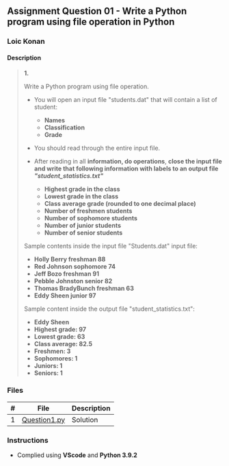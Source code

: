 ## Assignment Question 01 - Write a Python program using file operation in Python

### Loic Konan

#### Description
>
>
> **1.**
>
> Write a Python program using file operation.
>
> - You will open an input file "students.dat" that will contain a list of student:
>   - **Names**
>   - **Classification**
>   - **Grade**
>
> - You should read through the entire input file.
> - After reading in all **information, do operations**, **close the input file and write that following information with labels to an output file _"student_statistics.txt"_**
>
>   - **Highest grade in the class**
>   - **Lowest grade in the class**
>   - **Class average grade (rounded to one decimal place)**
>   - **Number of freshmen students**
>   - **Number of sophomore students**
>   - **Number of junior students**
>   - **Number of senior students**
>
> Sample contents inside the input file "Students.dat" input file:
>
> - **Holly Berry freshman 88**
> - **Red Johnson sophomore 74**
> - **Jeff Bozo freshman 91**
> - **Pebble Johnston senior 82**
> - **Thomas BradyBunch freshman 63**
> - **Eddy Sheen junior 97**
>
> Sample content inside the output file "student_statistics.txt":
>
> - **Eddy Sheen**
> - **Highest grade: 97**
> - **Lowest grade: 63**
> - **Class average: 82.5**
> - **Freshmen: 3**
> - **Sophomores: 1**
> - **Juniors: 1**
> - **Seniors: 1**
>
>
### Files

|   #   | File                         | Description |
| :---: | ---------------------------- | ----------- |
|   1   | [Question1.py](Question1.py) | Solution    |

### Instructions

- Complied using **VScode** and **Python 3.9.2**
